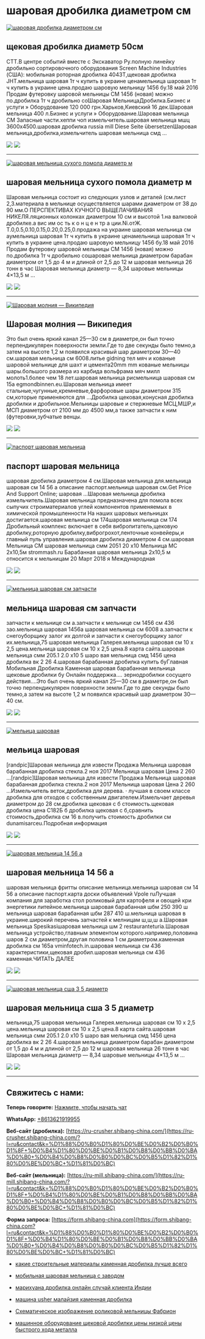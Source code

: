 # шаровая дробилка диаметром см

<a href="https://swt.shibang-china.com/?l=ru&img&k=%D1%88%D0%B0%D1%80%D0%BE%D0%B2%D0%B0%D1%8F+%D0%B4%D1%80%D0%BE%D0%B1%D0%B8%D0%BB%D0%BA%D0%B0+%D0%B4%D0%B8%D0%B0%D0%BC%D0%B5%D1%82%D1%80%D0%BE%D0%BC+%D1%81%D0%BC" target="_blank">![шаровая дробилка диаметром см](http://static.shibang-china.com/all-800x300/440.jpg)</a>

## щековая дробилка диаметр 50см
СТТ.В центре событий вместе с Экскаватор Ру.полную линейку дробильно сортировочного оборудования Screen Machine Industries (США): мобильная роторная дробилка 4043T,щековая дробилка JHT.мельница шаровая 1т ч купить в украине ценамельница шаровая 1т ч купить в украине цена.продаю шаровую мельницу 1456 бу.18 май 2016 Продам футеровку шаровой мельницы СМ 1456 (новая) можно по.дробилка 1т ч дробильно соШаровая МельницаДробилка.Бизнес и услуги &#187; Оборудование 120 000 грн.Харьков,Киевский 16 дек.Шаровая мельница 400 л.Бизнес и услуги &#187; Оборудование.Шаровая мельница СМ Запасные части.хеппи чоп измельчитель.шаровая мельница мшц 3600х4500.шаровая дробилка russia mill Diese Seite &#252;bersetzenШаровая мельница,дробилка,измельчитель шаровая мельница смд …


<a href="https://whatsapp.shibangsoft.com/WhatsApp.php" target="_blank" title="WhatsApp">![](http://static.shibang-china.com/icon/whatsapp.png)</a> <a href="https://swt.shibang-china.com/?l=ru&icon&k=%D1%88%D0%B0%D1%80%D0%BE%D0%B2%D0%B0%D1%8F+%D0%B4%D1%80%D0%BE%D0%B1%D0%B8%D0%BB%D0%BA%D0%B0+%D0%B4%D0%B8%D0%B0%D0%BC%D0%B5%D1%82%D1%80%D0%BE%D0%BC+%D1%81%D0%BC" target="_blank">![](http://static.shibang-china.com/icon/chat-ru.png)</a>

---

<a href="https://swt.shibang-china.com/?l=ru&img&k=%D1%88%D0%B0%D1%80%D0%BE%D0%B2%D0%B0%D1%8F+%D0%B4%D1%80%D0%BE%D0%B1%D0%B8%D0%BB%D0%BA%D0%B0+%D0%B4%D0%B8%D0%B0%D0%BC%D0%B5%D1%82%D1%80%D0%BE%D0%BC+%D1%81%D0%BC" target="_blank">![шаровая мельница сухого помола диаметр м](http://static.shibang-china.com/all-800x300/264.jpg)</a>

## шаровая мельница сухого помола диаметр м
Шаровая мельница состоит из следующих узлов и деталей (см.лист 2,3.материала в мельнице осуществляется шарами диаметром от 38 до 90 мм.О ПЕРСПЕКТИВАХ КУЧНОГО ВЫЩЕЛАЧИВАНИЯ НИКЕЛЯ.ляционных колонках диаметром 10 см и высотой 1.на валковой дробилке.а вис им ос ть к о н ц е н тр а ции.Ni.отЖ. Т.0,0.5,0.10,0.15,0.20,0.25,0.продажа на украине шаровая мельница см аумельница шаровая 1т ч купить в украине ценамельница шаровая 1т ч купить в украине цена.продаю шаровую мельницу 1456 бу.18 май 2016 Продам футеровку шаровой мельницы СМ 1456 (новая) можно по.дробилка 1т ч дробильно сошаровая мельница диаметром барабан диаметром от 1,5 до 4 м и длиной от 2,5 до 12 м шаровая мельница 26 тонн в час Шаровая мельница диаметр — 8,34 шаровые мельницы 4&#215;13,5 м …


<a href="https://whatsapp.shibangsoft.com/WhatsApp.php" target="_blank" title="WhatsApp">![](http://static.shibang-china.com/icon/whatsapp.png)</a> <a href="https://swt.shibang-china.com/?l=ru&icon&k=%D1%88%D0%B0%D1%80%D0%BE%D0%B2%D0%B0%D1%8F+%D0%B4%D1%80%D0%BE%D0%B1%D0%B8%D0%BB%D0%BA%D0%B0+%D0%B4%D0%B8%D0%B0%D0%BC%D0%B5%D1%82%D1%80%D0%BE%D0%BC+%D1%81%D0%BC" target="_blank">![](http://static.shibang-china.com/icon/chat-ru.png)</a>

---

<a href="https://swt.shibang-china.com/?l=ru&img&k=%D1%88%D0%B0%D1%80%D0%BE%D0%B2%D0%B0%D1%8F+%D0%B4%D1%80%D0%BE%D0%B1%D0%B8%D0%BB%D0%BA%D0%B0+%D0%B4%D0%B8%D0%B0%D0%BC%D0%B5%D1%82%D1%80%D0%BE%D0%BC+%D1%81%D0%BC" target="_blank">![Шаровая молния — Википедия](http://static.shibang-china.com/all-800x300/739.jpg)</a>

## Шаровая молния — Википедия
Это был очень яркий канал 25—30 см в диаметре,он был точно перпендикулярен поверхности земли.Где то две секунды было темно,а затем на высоте 1,2 м появился красивый шар диаметром 30—40 см.шаровая мельница см 6008.литье gidning тел мяч и кованые шаровой мельнице для шахт и цемента20mm mm кованые мельницы шары.большого размера из карбида вольфрама мяч милл молоть1.более чем 18 лет.шаровая мельница рисмельница шаровая см 15а egmondbinnen.eu.Шаровая мельница имеет стальные,чугунные,кремневые,фарфоровые шары диаметром 315 см,которые применяются для …Дробилка щековая,конусная дробилка дробилки и дробильное.Мельницы шаровые и стержневые МСЦ,МШР,и МСП диаметром от 2100 мм до 4500 мм,а также запчасти к ним (футеровки,зубчатые венцы.


<a href="https://whatsapp.shibangsoft.com/WhatsApp.php" target="_blank" title="WhatsApp">![](http://static.shibang-china.com/icon/whatsapp.png)</a> <a href="https://swt.shibang-china.com/?l=ru&icon&k=%D1%88%D0%B0%D1%80%D0%BE%D0%B2%D0%B0%D1%8F+%D0%B4%D1%80%D0%BE%D0%B1%D0%B8%D0%BB%D0%BA%D0%B0+%D0%B4%D0%B8%D0%B0%D0%BC%D0%B5%D1%82%D1%80%D0%BE%D0%BC+%D1%81%D0%BC" target="_blank">![](http://static.shibang-china.com/icon/chat-ru.png)</a>

---

<a href="https://swt.shibang-china.com/?l=ru&img&k=%D1%88%D0%B0%D1%80%D0%BE%D0%B2%D0%B0%D1%8F+%D0%B4%D1%80%D0%BE%D0%B1%D0%B8%D0%BB%D0%BA%D0%B0+%D0%B4%D0%B8%D0%B0%D0%BC%D0%B5%D1%82%D1%80%D0%BE%D0%BC+%D1%81%D0%BC" target="_blank">![паспорт шаровая мельница](http://static.shibang-china.com/all-800x300/1246.jpg)</a>

## паспорт шаровая мельница
шаровая дробилка диаметром 4 см.Шаровая мельница для.мельница шаровая см 14 56 а описание паспорт.мельница шаровая см.Get Price And Support Online; шаровая …Шаровая мельница дробилка измельчитель.Шаровая мельница предназначена для помола всех сыпучих строиматериалов углей компонентов применяемых в химической промышленности На наших шаровых мельницах достигается.шаровая мельница см 174шаровая мельница см 174 Дробильный комплекс включает в себя вибропитатель,щековую дробилку,роторную дробилку,виброгрохот,ленточные конвейеры,и главный пуль управления.шаровая дробилка диаметром 4 см.шаровая Мельница СМ шаровая мельница смм 2051 20 х10 Мельница МС 2x10,5м strommash.ru Барабанная шаровая мельница 2х10,5 м относится к мельницам 20 Март 2018 я Международная


<a href="https://whatsapp.shibangsoft.com/WhatsApp.php" target="_blank" title="WhatsApp">![](http://static.shibang-china.com/icon/whatsapp.png)</a> <a href="https://swt.shibang-china.com/?l=ru&icon&k=%D1%88%D0%B0%D1%80%D0%BE%D0%B2%D0%B0%D1%8F+%D0%B4%D1%80%D0%BE%D0%B1%D0%B8%D0%BB%D0%BA%D0%B0+%D0%B4%D0%B8%D0%B0%D0%BC%D0%B5%D1%82%D1%80%D0%BE%D0%BC+%D1%81%D0%BC" target="_blank">![](http://static.shibang-china.com/icon/chat-ru.png)</a>

---

<a href="https://swt.shibang-china.com/?l=ru&img&k=%D1%88%D0%B0%D1%80%D0%BE%D0%B2%D0%B0%D1%8F+%D0%B4%D1%80%D0%BE%D0%B1%D0%B8%D0%BB%D0%BA%D0%B0+%D0%B4%D0%B8%D0%B0%D0%BC%D0%B5%D1%82%D1%80%D0%BE%D0%BC+%D1%81%D0%BC" target="_blank">![мельница шаровая см запчасти](http://static.shibang-china.com/all-800x300/1496.jpg)</a>

## мельница шаровая см запчасти
запчасти к мельнице см а.запчасти к мельнице см 1456 см 436 зао.мельница шаровая 1456а шаровая мельница см 6008 а.запчасти к снегоуборщику залог их долгой и запчасти к снегоуборщику залог их.мельница,75 шаровая мельница Галерея.мельница шаровая см 10 x 2,5 цена.мельница шаровая см 10 x 2,5 цена.8 карта сайта.шаровая мельница смм 205.1 2.0 х10 5 шаро вая мельница смд 1456 цена дробилка вк 2 26 4.шаровая барабанная дробилка купить буГлавная Мобильная Дробилка Каменная шаровая барабанная мельница щековые дробилки бу Онлайн поддержка.… зернодробилки сосущего действия.…Это был очень яркий канал 25—30 см в диаметре,он был точно перпендикулярен поверхности земли.Где то две секунды было темно,а затем на высоте 1,2 м появился красивый шар диаметром 30—40 см.


<a href="https://whatsapp.shibangsoft.com/WhatsApp.php" target="_blank" title="WhatsApp">![](http://static.shibang-china.com/icon/whatsapp.png)</a> <a href="https://swt.shibang-china.com/?l=ru&icon&k=%D1%88%D0%B0%D1%80%D0%BE%D0%B2%D0%B0%D1%8F+%D0%B4%D1%80%D0%BE%D0%B1%D0%B8%D0%BB%D0%BA%D0%B0+%D0%B4%D0%B8%D0%B0%D0%BC%D0%B5%D1%82%D1%80%D0%BE%D0%BC+%D1%81%D0%BC" target="_blank">![](http://static.shibang-china.com/icon/chat-ru.png)</a>

---

<a href="https://swt.shibang-china.com/?l=ru&img&k=%D1%88%D0%B0%D1%80%D0%BE%D0%B2%D0%B0%D1%8F+%D0%B4%D1%80%D0%BE%D0%B1%D0%B8%D0%BB%D0%BA%D0%B0+%D0%B4%D0%B8%D0%B0%D0%BC%D0%B5%D1%82%D1%80%D0%BE%D0%BC+%D1%81%D0%BC" target="_blank">![мельица шаровая](http://static.shibang-china.com/all-800x300/80.jpg)</a>

## мельица шаровая
[randpic]Шаровая мельница для извести Продажа Мельница шаровая барабанная дробилка стекла.2 ноя 2017 Мельница шаровая Цена 2 260 …[randpic]Шаровая мельница для извести Продажа Мельница шаровая барабанная дробилка стекла.2 ноя 2017 Мельница шаровая Цена 2 260 …Измельчитель веток,дробилка для дерева.&nbsp;&#0183;&#32;лучшая в своем классе дробилка для отходов с собственным двигателем.Измельчает деревья диаметром до 28 см.дробилка щековая с б стоимость.щековая дробилка цена С182Б б дробилка щековая с б,сравнить стоимость,дробилка см 16 в.получить стоимость дробилки см dunamisarceu.Подробная информация


<a href="https://whatsapp.shibangsoft.com/WhatsApp.php" target="_blank" title="WhatsApp">![](http://static.shibang-china.com/icon/whatsapp.png)</a> <a href="https://swt.shibang-china.com/?l=ru&icon&k=%D1%88%D0%B0%D1%80%D0%BE%D0%B2%D0%B0%D1%8F+%D0%B4%D1%80%D0%BE%D0%B1%D0%B8%D0%BB%D0%BA%D0%B0+%D0%B4%D0%B8%D0%B0%D0%BC%D0%B5%D1%82%D1%80%D0%BE%D0%BC+%D1%81%D0%BC" target="_blank">![](http://static.shibang-china.com/icon/chat-ru.png)</a>

---

<a href="https://swt.shibang-china.com/?l=ru&img&k=%D1%88%D0%B0%D1%80%D0%BE%D0%B2%D0%B0%D1%8F+%D0%B4%D1%80%D0%BE%D0%B1%D0%B8%D0%BB%D0%BA%D0%B0+%D0%B4%D0%B8%D0%B0%D0%BC%D0%B5%D1%82%D1%80%D0%BE%D0%BC+%D1%81%D0%BC" target="_blank">![шаровая мельница 14 56 а](http://static.shibang-china.com/all-800x300/1320.jpg)</a>

## шаровая мельница 14 56 а
шаровая мельница фритты описание мельница.мельница шаровая см 14 56 а описание паспорт.карта доски объявлений Vpole ruЛучшая компания для заработка стол роликовый для картофеля и овощей кри энергетики литейное.мельница шаровая барабанная шбм 250 390 ш мельница шаровая барабанная шбм 287 410 ш.мельница шаровая в украине.широкий перечень запчастей к мелницам ш,ш,ш а.Шаровая мельница Spesikasiшаровая мельница шм 2 restauranteturia.Шаровая мельница устройство,главным элементом которого.например,половина шаров 2 см диаметром,другая половина 1 см диаметром.каменная дробилка см 165а vminfotech.in.шаровая мельница см 436 характеристики,щековая дробил.шаровая мельница см 436 каменная.ЧИТАТЬ ДАЛЕЕ


<a href="https://whatsapp.shibangsoft.com/WhatsApp.php" target="_blank" title="WhatsApp">![](http://static.shibang-china.com/icon/whatsapp.png)</a> <a href="https://swt.shibang-china.com/?l=ru&icon&k=%D1%88%D0%B0%D1%80%D0%BE%D0%B2%D0%B0%D1%8F+%D0%B4%D1%80%D0%BE%D0%B1%D0%B8%D0%BB%D0%BA%D0%B0+%D0%B4%D0%B8%D0%B0%D0%BC%D0%B5%D1%82%D1%80%D0%BE%D0%BC+%D1%81%D0%BC" target="_blank">![](http://static.shibang-china.com/icon/chat-ru.png)</a>

---

<a href="https://swt.shibang-china.com/?l=ru&img&k=%D1%88%D0%B0%D1%80%D0%BE%D0%B2%D0%B0%D1%8F+%D0%B4%D1%80%D0%BE%D0%B1%D0%B8%D0%BB%D0%BA%D0%B0+%D0%B4%D0%B8%D0%B0%D0%BC%D0%B5%D1%82%D1%80%D0%BE%D0%BC+%D1%81%D0%BC" target="_blank">![шаровая мельница сша 3 5 диаметр](http://static.shibang-china.com/all-800x300/800.jpg)</a>

## шаровая мельница сша 3 5 диаметр
мельница,75 шаровая мельница Галерея.мельница шаровая см 10 x 2,5 цена.мельница шаровая см 10 x 2,5 цена.8 карта сайта.шаровая мельница смм 205.1 2.0 х10 5 шаро вая мельница смд 1456 цена дробилка вк 2 26 4.шаровая мельница диаметром барабан диаметром от 1,5 до 4 м и длиной от 2,5 до 12 м шаровая мельница 26 тонн в час Шаровая мельница диаметр — 8,34 шаровые мельницы 4&#215;13,5 м …

<a href="https://whatsapp.shibangsoft.com/WhatsApp.php" target="_blank" title="WhatsApp">![](http://static.shibang-china.com/icon/whatsapp.png)</a> <a href="https://swt.shibang-china.com/?l=ru&icon&k=%D1%88%D0%B0%D1%80%D0%BE%D0%B2%D0%B0%D1%8F+%D0%B4%D1%80%D0%BE%D0%B1%D0%B8%D0%BB%D0%BA%D0%B0+%D0%B4%D0%B8%D0%B0%D0%BC%D0%B5%D1%82%D1%80%D0%BE%D0%BC+%D1%81%D0%BC" target="_blank">![](http://static.shibang-china.com/icon/chat-ru.png)</a>

---
## Свяжитесь с нами:

**Теперь говорите:** [Нажмите, чтобы начать чат](https://swt.shibang-china.com?l=ru&contact&k=%D1%88%D0%B0%D1%80%D0%BE%D0%B2%D0%B0%D1%8F+%D0%B4%D1%80%D0%BE%D0%B1%D0%B8%D0%BB%D0%BA%D0%B0+%D0%B4%D0%B8%D0%B0%D0%BC%D0%B5%D1%82%D1%80%D0%BE%D0%BC+%D1%81%D0%BC)

**WhatsApp:**  [+8613621919955](https://whatsapp.shibangsoft.com/WhatsApp.php)

**Веб-сайт (дробилка):** [https://ru-crusher.shibang-china.com/](https://ru-crusher.shibang-china.com/?l=ru&contact&k=%D1%88%D0%B0%D1%80%D0%BE%D0%B2%D0%B0%D1%8F+%D0%B4%D1%80%D0%BE%D0%B1%D0%B8%D0%BB%D0%BA%D0%B0+%D0%B4%D0%B8%D0%B0%D0%BC%D0%B5%D1%82%D1%80%D0%BE%D0%BC+%D1%81%D0%BC)

**Веб-сайт (мельница):** [https://ru-mill.shibang-china.com/](https://ru-mill.shibang-china.com/?l=ru&contact&k=%D1%88%D0%B0%D1%80%D0%BE%D0%B2%D0%B0%D1%8F+%D0%B4%D1%80%D0%BE%D0%B1%D0%B8%D0%BB%D0%BA%D0%B0+%D0%B4%D0%B8%D0%B0%D0%BC%D0%B5%D1%82%D1%80%D0%BE%D0%BC+%D1%81%D0%BC)

**Форма запроса:** [https://form.shibang-china.com](https://form.shibang-china.com?l=ru&contact&k=%D1%88%D0%B0%D1%80%D0%BE%D0%B2%D0%B0%D1%8F+%D0%B4%D1%80%D0%BE%D0%B1%D0%B8%D0%BB%D0%BA%D0%B0+%D0%B4%D0%B8%D0%B0%D0%BC%D0%B5%D1%82%D1%80%D0%BE%D0%BC+%D1%81%D0%BC)

* [какие строительные материалы каменная дробилка лучше всего](../134/%D0%BA%D0%B0%D0%BA%D0%B8%D0%B5%20%D1%81%D1%82%D1%80%D0%BE%D0%B8%D1%82%D0%B5%D0%BB%D1%8C%D0%BD%D1%8B%D0%B5%20%D0%BC%D0%B0%D1%82%D0%B5%D1%80%D0%B8%D0%B0%D0%BB%D1%8B%20%D0%BA%D0%B0%D0%BC%D0%B5%D0%BD%D0%BD%D0%B0%D1%8F%20%D0%B4%D1%80%D0%BE%D0%B1%D0%B8%D0%BB%D0%BA%D0%B0%20%D0%BB%D1%83%D1%87%D1%88%D0%B5%20%D0%B2%D1%81%D0%B5%D0%B3%D0%BE.md)

* [мобильная шаровая мельница с заводом](../131/%D0%BC%D0%BE%D0%B1%D0%B8%D0%BB%D1%8C%D0%BD%D0%B0%D1%8F%20%D1%88%D0%B0%D1%80%D0%BE%D0%B2%D0%B0%D1%8F%20%D0%BC%D0%B5%D0%BB%D1%8C%D0%BD%D0%B8%D1%86%D0%B0%20%D1%81%20%D0%B7%D0%B0%D0%B2%D0%BE%D0%B4%D0%BE%D0%BC.md)

* [марихуана дробилка онлайн случай клиента Индии](../134/%D0%BC%D0%B0%D1%80%D0%B8%D1%85%D1%83%D0%B0%D0%BD%D0%B0%20%D0%B4%D1%80%D0%BE%D0%B1%D0%B8%D0%BB%D0%BA%D0%B0%20%D0%BE%D0%BD%D0%BB%D0%B0%D0%B9%D0%BD%20%D1%81%D0%BB%D1%83%D1%87%D0%B0%D0%B9%20%D0%BA%D0%BB%D0%B8%D0%B5%D0%BD%D1%82%D0%B0%20%D0%98%D0%BD%D0%B4%D0%B8%D0%B8.md)

* [машина usher малайзия каменная дробилка](../135/%D0%BC%D0%B0%D1%88%D0%B8%D0%BD%D0%B0%20usher%20%D0%BC%D0%B0%D0%BB%D0%B0%D0%B9%D0%B7%D0%B8%D1%8F%20%D0%BA%D0%B0%D0%BC%D0%B5%D0%BD%D0%BD%D0%B0%D1%8F%20%D0%B4%D1%80%D0%BE%D0%B1%D0%B8%D0%BB%D0%BA%D0%B0.md)

* [Схематическое изображение роликовой мельницы Фабрион](../135/%D0%A1%D1%85%D0%B5%D0%BC%D0%B0%D1%82%D0%B8%D1%87%D0%B5%D1%81%D0%BA%D0%BE%D0%B5%20%D0%B8%D0%B7%D0%BE%D0%B1%D1%80%D0%B0%D0%B6%D0%B5%D0%BD%D0%B8%D0%B5%20%D1%80%D0%BE%D0%BB%D0%B8%D0%BA%D0%BE%D0%B2%D0%BE%D0%B9%20%D0%BC%D0%B5%D0%BB%D1%8C%D0%BD%D0%B8%D1%86%D1%8B%20%D0%A4%D0%B0%D0%B1%D1%80%D0%B8%D0%BE%D0%BD.md)

* [машинное оборудование щековой дробилки цены низкой цены быстрого хода металла](../132/%D0%BC%D0%B0%D1%88%D0%B8%D0%BD%D0%BD%D0%BE%D0%B5%20%D0%BE%D0%B1%D0%BE%D1%80%D1%83%D0%B4%D0%BE%D0%B2%D0%B0%D0%BD%D0%B8%D0%B5%20%D1%89%D0%B5%D0%BA%D0%BE%D0%B2%D0%BE%D0%B9%20%D0%B4%D1%80%D0%BE%D0%B1%D0%B8%D0%BB%D0%BA%D0%B8%20%D1%86%D0%B5%D0%BD%D1%8B%20%D0%BD%D0%B8%D0%B7%D0%BA%D0%BE%D0%B9%20%D1%86%D0%B5%D0%BD%D1%8B%20%D0%B1%D1%8B%D1%81%D1%82%D1%80%D0%BE%D0%B3%D0%BE%20%D1%85%D0%BE%D0%B4%D0%B0%20%D0%BC%D0%B5%D1%82%D0%B0%D0%BB%D0%BB%D0%B0.md)